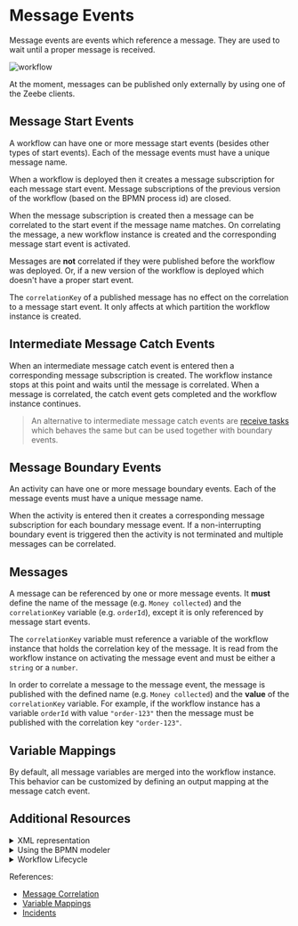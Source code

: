 # Message Events

Message events are events which reference a message. They are used to wait until a proper message is received.

![workflow](/bpmn-workflows/message-events/message-events.png)

At the moment, messages can be published only externally by using one of the Zeebe clients.

## Message Start Events

A workflow can have one or more message start events (besides other types of start events). Each of the message events must have a unique message name.

When a workflow is deployed then it creates a message subscription for each message start event. Message subscriptions of the previous version of the workflow (based on the BPMN process id) are closed.

When the message subscription is created then a message can be correlated to the start event if the message name matches. On correlating the message, a new workflow instance is created and the corresponding message start event is activated.

Messages are **not** correlated if they were published before the workflow was deployed. Or, if a new version of the workflow is deployed which doesn't have a proper start event. 

The `correlationKey` of a published message has no effect on the correlation to a message start event. It only affects at which partition the workflow instance is created.

## Intermediate Message Catch Events

When an intermediate message catch event is entered then a corresponding message subscription is created. The workflow instance stops at this point and waits until the message is correlated. When a message is correlated, the catch event gets completed and the workflow instance continues.

> An alternative to intermediate message catch events are [receive tasks](/bpmn-workflows/receive-tasks/receive-tasks.html) which behaves the same but can be used together with boundary events.

## Message Boundary Events

An activity can have one or more message boundary events. Each of the message events must have a unique message name.

When the activity is entered then it creates a corresponding message subscription for each boundary message event. If a non-interrupting boundary event is triggered then the activity is not terminated and multiple messages can be correlated. 

## Messages

A message can be referenced by one or more message events. It **must** define the name of the message (e.g. `Money collected`) and the `correlationKey` variable (e.g. `orderId`), except it is only referenced by message start events.

The `correlationKey` variable must reference a variable of the workflow instance that holds the correlation key of the message. It is read from the workflow instance on activating the message event and must be either a `string` or a `number`.

In order to correlate a message to the message event, the message is published with the defined name (e.g. `Money collected`) and the **value** of the `correlationKey` variable. For example, if the workflow instance has a variable `orderId` with value `"order-123"` then the message must be published with the correlation key `"order-123"`.

## Variable Mappings

By default, all message variables are merged into the workflow instance. This behavior can be customized by defining an output mapping at the message catch event.

## Additional Resources

<details>
  <summary>XML representation</summary>
  <p>A message start event with message definition:

```xml
<bpmn:message id="Message_0z0aft4" name="order-placed" />

<bpmn:startEvent id="order-placed" name="Order placed">
  <bpmn:messageEventDefinition messageRef="Message_0z0aft4" />
</bpmn:startEvent>
``` 
  
An intermediate message catch event with message definition:

```xml
<bpmn:message id="Message_1iz5qtq" name="money-collected">
  <bpmn:extensionElements>
    <zeebe:subscription correlationKey="orderId" />
  </bpmn:extensionElements>
</bpmn:message>

<bpmn:intermediateCatchEvent id="money-collected" name="Money collected" >
  <bpmn:messageEventDefinition messageRef="Message_1iz5qtq" />
</bpmn:intermediateCatchEvent>
```

A boundary message event:
```xml
<bpmn:boundaryEvent id="order-canceled" name="Order Canceled" 
  attachedToRef="collect-money">
  <bpmn:messageEventDefinition messageRef="Message_1iz5qtq" />
</bpmn:boundaryEvent>
```

  </p>
</details>

<details>
  <summary>Using the BPMN modeler</summary>
  <p>Adding an intermediate message catch event:

![message-event](/bpmn-workflows/message-events/message-event.gif) 
  </p>
</details>

<details>
  <summary>Workflow Lifecycle</summary>
  <p>Workflow instance records of a message start event: 

<table>
    <tr>
        <th>Intent</th>
        <th>Element Id</th>
        <th>Element Type</th>
    </tr>   
    <tr>
        <td>EVENT_OCCURRED</td>
        <td>order-placed</td>
        <td>START_EVENT</td>
    <tr> 
    <tr>
        <td>ELEMENT_ACTIVATING</td>
        <td>order-placed</td>
        <td>START_EVENT</td>
    <tr>
    <tr>
        <td>ELEMENT_ACTIVATED</td>
        <td>order-placed</td>
        <td>START_EVENT</td>
    <tr>
    <tr>
        <td>ELEMENT_COMPLETING</td>
        <td>order-placed</td>
        <td>START_EVENT</td>
    <tr>
    <tr>
        <td>ELEMENT_COMPLETED</td>
        <td>order-placed</td>
        <td>START_EVENT</td>
    <tr>
</table>

Workflow instance records of an intermediate message catch event: 

<table>
    <tr>
        <th>Intent</th>
        <th>Element Id</th>
        <th>Element Type</th>
    </tr>    
    <tr>
        <td>ELEMENT_ACTIVATING</td>
        <td>order-delivered</td>
        <td>INTERMEDIATE_CATCH_EVENT</td>
    <tr>
    <tr>
        <td>ELEMENT_ACTIVATED</td>
        <td>order-delivered</td>
        <td>INTERMEDIATE_CATCH_EVENT</td>
    <tr>
    <tr>
        <td>...</td>
        <td>...</td>
        <td>...</td>
    <tr>
    <tr>
        <td>EVENT_OCCURRED</td>
        <td>money-collected</td>
        <td>INTERMEDIATE_CATCH_EVENT</td>
    <tr>
    <tr>
        <td>ELEMENT_COMPLETING</td>
        <td>money-collected</td>
        <td>INTERMEDIATE_CATCH_EVENT</td>
    <tr>
    <tr>
        <td>ELEMENT_COMPLETED</td>
        <td>money-collected</td>
        <td>INTERMEDIATE_CATCH_EVENT</td>
    <tr>
</table>

  </p>
</details>

References:
* [Message Correlation](/reference/message-correlation.html)
* [Variable Mappings](/reference/variables.html#inputoutput-variable-mappings)
* [Incidents](/reference/incidents.html)

